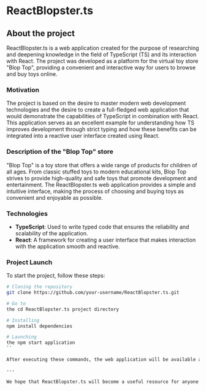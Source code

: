 # ReactBlopster.ts

## About the project

ReactBlopster.ts is a web application created for the purpose of researching and deepening knowledge in the field of TypeScript (TS) and its interaction with React. The project was developed as a platform for the virtual toy store "Blop Top", providing a convenient and interactive way for users to browse and buy toys online.

### Motivation

The project is based on the desire to master modern web development technologies and the desire to create a full-fledged web application that would demonstrate the capabilities of TypeScript in combination with React. This application serves as an excellent example for understanding how TS improves development through strict typing and how these benefits can be integrated into a reactive user interface created using React.

### Description of the "Blop Top" store

"Blop Top" is a toy store that offers a wide range of products for children of all ages. From classic stuffed toys to modern educational kits, Blop Top strives to provide high-quality and safe toys that promote development and entertainment. The ReactBlopster.ts web application provides a simple and intuitive interface, making the process of choosing and buying toys as convenient and enjoyable as possible.

### Technologies

- **TypeScript**: Used to write typed code that ensures the reliability and scalability of the application.
- **React**: A framework for creating a user interface that makes interaction with the application smooth and reactive.

### Project Launch

To start the project, follow these steps:

```bash
# Cloning the repository
git clone https://github.com/your-username/ReactBlopster.ts.git

# Go to
the cd ReactBlopster.ts project directory

# Installing
npm install dependencies

# Launching
the npm start application
``

After executing these commands, the web application will be available at `http://localhost:3000 `.

---

We hope that ReactBlopster.ts will become a useful resource for anyone interested in TypeScript and React development, as well as provide a convenient platform for buying toys in "Blop Top".
